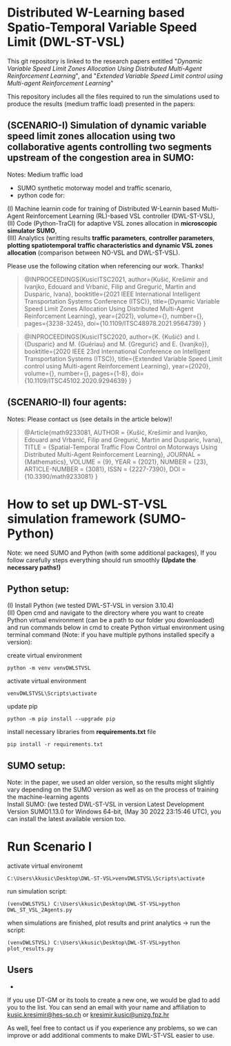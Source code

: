 # Distributed W-Learning based Spatio-Temporal Variable Speed Limit (DWL-ST-VSL)
This git repository is linked to the research papers entitled "_Dynamic Variable Speed Limit Zones Allocation Using
Distributed Multi-Agent Reinforcement Learning_", and "_Extended Variable Speed Limit control using Multi-agent
Reinforcement Learning_"<br/>

This repository includes all the files required to run the simulations used to produce the results (medium traffic load) presented in the papers:

## (SCENARIO-I) Simulation of dynamic variable speed limit zones allocation using two collaborative agents controlling two segments upstream of the congestion area in SUMO:
Notes: Medium traffic load  
* SUMO synthetic motorway model and traffic scenario,
* python code for:<br/>

(I) Machine learnin code for training of Distributed W-Learnin based Multi-Agent Reinforcement Learning (RL)-based VSL controller (DWL-ST-VSL),<br/>
(II) Code (Python-TraCI) for adaptive VSL zones allocation in **microscopic simulator SUMO**,<br/>
(III) Analytics (writting results **traffic parameters**, **controller parameters**, **plotting spatiotemporal traffic characteristics and dynamic VSL zones allocation** (comparison between NO-VSL and DWL-ST-VSL).

Please use the following citation when referencing our work. Thanks!
>@INPROCEEDINGS{KusicITSC2021,
> author={Kušić, Krešimir and Ivanjko, Edouard and Vrbanić, Filip and Gregurić, Martin and Dusparic, Ivana},
> booktitle={2021 IEEE International Intelligent Transportation Systems Conference (ITSC)}, 
> title={Dynamic Variable Speed Limit Zones Allocation Using Distributed Multi-Agent Reinforcement Learning}, 
> year={2021},
> volume={},
> number={},
> pages={3238-3245},
> doi={10.1109/ITSC48978.2021.9564739}
>}

>@INPROCEEDINGS{KusicITSC2020,
> author={K. {Kušić} and I. {Dusparic} and M. {Guériau} and M. {Gregurić} and E. {Ivanjko}},
> booktitle={2020 IEEE 23rd International Conference on Intelligent Transportation Systems (ITSC)}, 
> title={Extended Variable Speed Limit control using Multi-agent Reinforcement Learning}, 
> year={2020},
> volume={},
> number={},
> pages={1-8},
> doi={10.1109/ITSC45102.2020.9294639}
>}

## (SCENARIO-II) four agents:
Notes: Please contact us (see details in the article below)!

>@Article{math9233081,
> AUTHOR = {Kušić, Krešimir and Ivanjko, Edouard and Vrbanić, Filip and Gregurić, Martin and Dusparic, Ivana},
> TITLE = {Spatial-Temporal Traffic Flow Control on Motorways Using Distributed Multi-Agent Reinforcement Learning},
> JOURNAL = {Mathematics},
> VOLUME = {9},
> YEAR = {2021},
> NUMBER = {23},
> ARTICLE-NUMBER = {3081},
> ISSN = {2227-7390},
> DOI = {10.3390/math9233081}
>}



# How to set up DWL-ST-VSL simulation framework (SUMO-Python)
Note: we need SUMO and Python (with some additional packages), If you follow carefully steps everything should run smoothly **(Update the necessary paths!)**
     

## Python setup:
(I) Install Python (we tested DWL-ST-VSL in version 3.10.4)<br/>
(II) Open cmd and navigate to the directory where you want to create Python virtual environment (can be a path to our folder you downloaded) and run commands 
below in cmd to create Python virtual environment using terminal command (Note: if you have multiple pythons installed specify a version):<br/>

create virtual environment
```
python -m venv venvDWLSTVSL
```
activate virtual environment
```
venvDWLSTVSL\Scripts\activate
```
update pip
```
python -m pip install --upgrade pip
```
install necessary libraries from **requirements.txt** file
```
pip install -r requirements.txt 
```
## SUMO setup:
Note: in the paper, we used an older version, so the results might slightly vary depending on the SUMO version as well as on the process of training the machine-learning agents<br/>
Install SUMO: (we tested DWL-ST-VSL in version Latest Development Version SUMO1.13.0 for Windows 64-bit, (May 30 2022 23:15:46 UTC), you can install the latest available version too.

# Run Scenario I

activate virtual environemt
```
C:\Users\kkusic\Desktop\DWL-ST-VSL>venvDWLSTVSL\Scripts\activate
```
run simulation script:
```
(venvDWLSTVSL) C:\Users\kkusic\Desktop\DWL-ST-VSL>python DWL_ST_VSL_2Agents.py
```
when simulations are finished, plot results and print analytics -> run the script:
```
(venvDWLSTVSL) C:\Users\kkusic\Desktop\DWL-ST-VSL>python plot_results.py
```


## Users
*
If you use DT-GM or its tools to create a new one, we would be glad to add you to the list.
You can send an email with your name and affiliation to kusic.kresimir@hes-so.ch or kresimir.kusic@unizg.fpz.hr

As well, feel free to contact us if you experience any problems, so we can improve or add additional comments to make DWL-ST-VSL easier to use.
